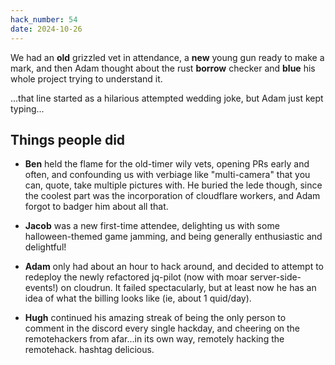 ```yaml
---
hack_number: 54
date: 2024-10-26
---
```


We had an **old** grizzled vet in attendance, a **new** young gun ready to make a mark, and then Adam thought about the rust **borrow** checker and **blue** his whole project trying to understand it.

...that line started as a hilarious attempted wedding joke, but Adam just kept typing...

## Things people did

- **Ben** held the flame for the old-timer wily vets, opening PRs early and often, and confounding us with verbiage like "multi-camera" that you can, quote, take multiple pictures with. He buried the lede though, since the coolest part was the incorporation of cloudflare workers, and Adam forgot to badger him about all that.

- **Jacob** was a new first-time attendee, delighting us with some halloween-themed game jamming, and being generally enthusiastic and delightful!

- **Adam** only had about an hour to hack around, and decided to attempt to redeploy the newly refactored jq-pilot (now with moar server-side-events!) on cloudrun. It failed spectacularly, but at least now he has an idea of what the billing looks like (ie, about 1 quid/day).

- **Hugh** continued his amazing streak of being the only person to comment in the discord every single hackday, and cheering on the remotehackers from afar...in its own way, remotely hacking the remotehack. hashtag delicious.

